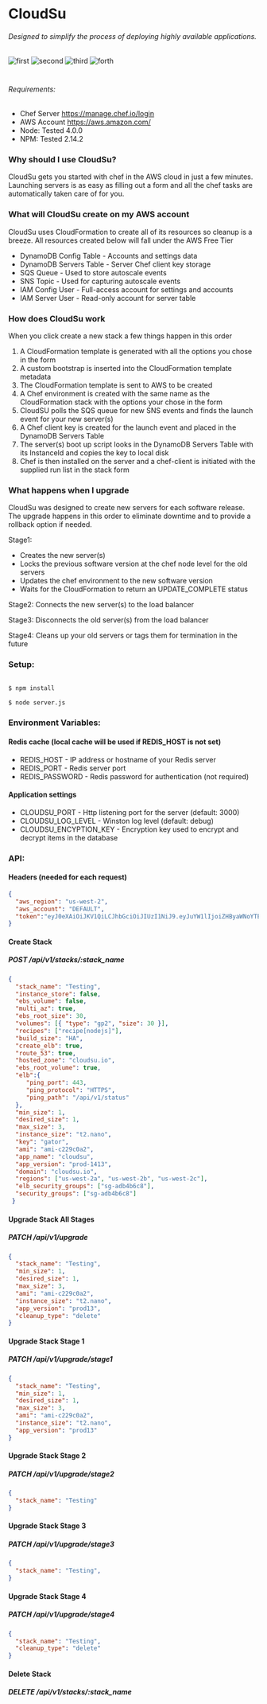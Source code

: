 
# CloudSu

###### Designed to simplify the process of deploying highly available applications.
![first](https://github.com/dpricha89/cloudsu/blob/master/images/Screen%20Shot%202018-02-08%20at%2012.01.08%20PM.png?raw=true)
![second](https://github.com/dpricha89/cloudsu/blob/master/images/Screen%20Shot%202018-02-08%20at%2012.01.23%20PM.png?raw=true)
![third](https://github.com/dpricha89/cloudsu/blob/master/images/Screen%20Shot%202018-02-08%20at%2012.02.09%20PM.png?raw=true)
![forth](https://github.com/dpricha89/cloudsu/blob/master/images/Screen%20Shot%202018-02-08%20at%2012.12.38%20PM.png?raw=true)


#
###### Requirements:
- Chef Server https://manage.chef.io/login
- AWS Account https://aws.amazon.com/
- Node: Tested 4.0.0
- NPM: Tested 2.14.2

### Why should I use CloudSu?
CloudSu gets you started with chef in the AWS cloud in just a few minutes. Launching servers is as easy as filling out a form and all the chef tasks are automatically taken care of for you.

### What will CloudSu create on my AWS account
CloudSu uses CloudFormation to create all of its resources so cleanup is a breeze. All resources created below will fall under the AWS Free Tier
- DynamoDB Config Table - Accounts and settings data
- DynamoDB Servers Table - Server Chef client key storage
- SQS Queue - Used to store autoscale events
- SNS Topic - Used for capturing autoscale events
- IAM Config User - Full-access account for settings and accounts
- IAM Server User - Read-only account for server table

### How does CloudSu work
When you click create a new stack a few things happen in this order

1. A CloudFormation template is generated with all the options you chose in the form
2. A custom bootstrap is inserted into the CloudFormation template metadata
3. The CloudFormation template is sent to AWS to be created
4. A Chef environment is created with the same name as the CloudFormation stack with the options your chose in the form
5. CloudSU polls the SQS queue for new SNS events and finds the launch event for your new server(s)
6. A Chef client key is created for the launch event and placed in the DynamoDB Servers Table
7. The server(s) boot up script looks in the DynamoDB Servers Table with its InstanceId and copies the key to local disk
8. Chef is then installed on the server and a chef-client is initiated with the supplied run list in the stack form  

### What happens when I upgrade
CloudSu was designed to create new servers for each software release. The upgrade happens in this order to eliminate downtime and to provide a rollback option if needed.

Stage1:
- Creates the new server(s)
- Locks the previous software version at the chef node level for the old servers
- Updates the chef environment to the new software version
- Waits for the CloudFormation to return an UPDATE_COMPLETE status

Stage2: Connects the new server(s) to the load balancer

Stage3: Disconnects the old server(s) from the load balancer

Stage4: Cleans up your old servers or tags them for termination in the future     

### Setup:
```bash

$ npm install

$ node server.js

```

### Environment Variables:

#### Redis cache (local cache will be used if REDIS_HOST is not set)  
* REDIS_HOST - IP address or hostname of your Redis server
* REDIS_PORT - Redis server port
* REDIS_PASSWORD - Redis password for authentication (not required)

#### Application settings
* CLOUDSU_PORT - Http listening port for the server (default: 3000)
* CLOUDSU_LOG_LEVEL - Winston log level (default: debug)
* CLOUDSU_ENCYPTION_KEY - Encryption key used to encrypt and decrypt items in the database

### API:

#### Headers (needed for each request)
```json
{
  "aws_region": "us-west-2",
  "aws_account": "DEFAULT",
  "token":"eyJ0eXAiOiJKV1QiLCJhbGciOiJIUzI1NiJ9.eyJuYW1lIjoiZHByaWNoYTE4OUBnbWFpbC5jb20iLCJpYXQiOjE0NjE2NDA1NTIsImV4cCI6MTQ2MTcyNjk1Mn0.EDxmnM_1H91H115grMxasdfasdfasdfaseeONMPc4wsGxI"
}
```

#### Create Stack
##### POST /api/v1/stacks/:stack_name
```json
{
  "stack_name": "Testing",
  "instance_store": false,
  "ebs_volume": false,
  "multi_az": true,
  "ebs_root_size": 30,
  "volumes": [{ "type": "gp2", "size": 30 }],
  "recipes": ["recipe[nodejs]"],
  "build_size": "HA",
  "create_elb": true,
  "route_53": true,
  "hosted_zone": "cloudsu.io",
  "ebs_root_volume": true,
  "elb":{
     "ping_port": 443,
     "ping_protocol": "HTTPS",
     "ping_path": "/api/v1/status"
  },
  "min_size": 1,
  "desired_size": 1,
  "max_size": 3,
  "instance_size": "t2.nano",
  "key": "gator",
  "ami": "ami-c229c0a2",
  "app_name": "cloudsu",
  "app_version": "prod-1413",
  "domain": "cloudsu.io",
  "regions": ["us-west-2a", "us-west-2b", "us-west-2c"],
  "elb_security_groups": ["sg-adb4b6c8"],
  "security_groups": ["sg-adb4b6c8"]
 }
```

#### Upgrade Stack All Stages
##### PATCH /api/v1/upgrade
```json
{
  "stack_name": "Testing",
  "min_size": 1,
  "desired_size": 1,
  "max_size": 3,
  "ami": "ami-c229c0a2",
  "instance_size": "t2.nano",
  "app_version": "prod13",
  "cleanup_type": "delete"
}
```

#### Upgrade Stack Stage 1
##### PATCH /api/v1/upgrade/stage1
```json
{
  "stack_name": "Testing",
  "min_size": 1,
  "desired_size": 1,
  "max_size": 3,
  "ami": "ami-c229c0a2",
  "instance_size": "t2.nano",
  "app_version": "prod13"
}
```

#### Upgrade Stack Stage 2
##### PATCH /api/v1/upgrade/stage2
```json
{
  "stack_name": "Testing"
}
```

#### Upgrade Stack Stage 3
##### PATCH /api/v1/upgrade/stage3
```json
{
  "stack_name": "Testing",
}
```

#### Upgrade Stack Stage 4
##### PATCH /api/v1/upgrade/stage4
```json
{
  "stack_name": "Testing",
  "cleanup_type": "delete"
}
```

#### Delete Stack
##### DELETE /api/v1/stacks/:stack_name
